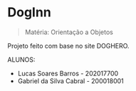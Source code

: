# DogInn

> Matéria: Orientação a Objetos

Projeto feito com base no site DOGHERO.



ALUNOS: 
- Lucas Soares Barros - 202017700
- Gabriel da Silva Cabral - 200018001
